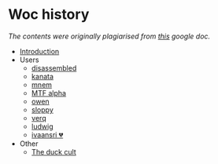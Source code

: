 # Woc history

*The contents were originally plagiarised from [this](https://docs.google.com/document/d/1tl46reu2qjMYFvGOAILWCUb3HDOgEtGEUzeMOzO0Y40/) google doc.*

- [Introduction](introduction.md)
- Users
  - [disassembled](entries/users/disassembled.md)
  - [kanata](entries/users/kanata.md)
  - [mnem](entries/users/mnem.md)
  - [MTF alpha](entries/users/mtf.md)
  - [owen](entries/users/owen.md)
  - [sloppy](entries/users/sloppy.md)
  - [verq](entries/users/verq.md)
  - [ludwig](entries/users/ludwig.md)
  - [ivaansri 💔](entries/users/ivaansri.md) 
- Other
  - [The duck cult](entries/other/duck-cult.md)
